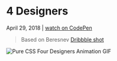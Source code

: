 # 4 Designers

April 29, 2018 | [watch on CodePen](https://codepen.io/miocene/pen/WJRXVg)

> Based on Beresnev [Dribbble shot](https://dribbble.com/shots/2933600-Dribbblers)

![Pure CSS Four Designers Animation GIF](9.gif "Pure CSS Four Designers Animation GIF")